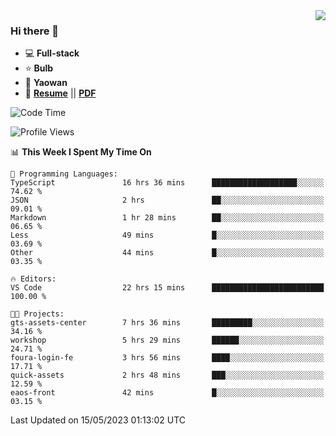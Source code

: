 <img align="right" src="https://github-readme-stats.vercel.app/api?username=LolipopJ&show_icons=true&count_private=true&hide_title=true&include_all_commits=true&theme=vue">

### Hi there 👋

- :computer: **Full-stack**
- :star: **Bulb**
- :pill: **Yaowan**
- :milky_way: [**Resume**](https://lolipopj.github.io/resume/) || [**PDF**](https://cdn.jsdelivr.net/gh/lolipopj/resume/export/resume-en.pdf)

<!--START_SECTION:waka-->
![Code Time](http://img.shields.io/badge/Code%20Time-1%2C249%20hrs%2025%20mins-blue)

![Profile Views](http://img.shields.io/badge/Profile%20Views-6-blue)

📊 **This Week I Spent My Time On** 

```text
💬 Programming Languages: 
TypeScript               16 hrs 36 mins      ███████████████████░░░░░░   74.62 % 
JSON                     2 hrs               ██░░░░░░░░░░░░░░░░░░░░░░░   09.01 % 
Markdown                 1 hr 28 mins        ██░░░░░░░░░░░░░░░░░░░░░░░   06.65 % 
Less                     49 mins             █░░░░░░░░░░░░░░░░░░░░░░░░   03.69 % 
Other                    44 mins             █░░░░░░░░░░░░░░░░░░░░░░░░   03.35 % 

🔥 Editors: 
VS Code                  22 hrs 15 mins      █████████████████████████   100.00 % 

🐱‍💻 Projects: 
gts-assets-center        7 hrs 36 mins       █████████░░░░░░░░░░░░░░░░   34.16 % 
workshop                 5 hrs 29 mins       ██████░░░░░░░░░░░░░░░░░░░   24.71 % 
foura-login-fe           3 hrs 56 mins       ████░░░░░░░░░░░░░░░░░░░░░   17.71 % 
quick-assets             2 hrs 48 mins       ███░░░░░░░░░░░░░░░░░░░░░░   12.59 % 
eaos-front               42 mins             █░░░░░░░░░░░░░░░░░░░░░░░░   03.15 % 
```


 Last Updated on 15/05/2023 01:13:02 UTC
<!--END_SECTION:waka-->
